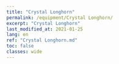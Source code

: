 ```yaml
---
title: "Crystal Longhorn"
permalink: /equipment/Crystal Longhorn/
excerpt: "Crystal Longhorn"
last_modified_at: 2021-01-25
lang: en
ref: "Crystal Longhorn.md"
toc: false
classes: wide
---
```


